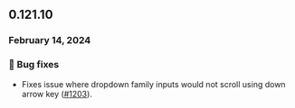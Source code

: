 ## 0.121.10

### February 14, 2024

### 🐛 Bug fixes

- Fixes issue where dropdown family inputs would not scroll using down arrow key ([#1203](https://github.com/formkit/formkit/issues/1203)).



